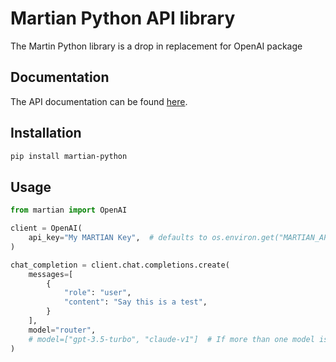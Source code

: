 # Martian Python API library

The Martin Python library is a drop in replacement for OpenAI package

## Documentation

The API documentation can be found [here](https://docs.withmartian.com/martian-api/).

## Installation

```sh
pip install martian-python
```

## Usage

```python
from martian import OpenAI

client = OpenAI(
    api_key="My MARTIAN Key",  # defaults to os.environ.get("MARTIAN_API_KEY")
)

chat_completion = client.chat.completions.create(
    messages=[
        {
            "role": "user",
            "content": "Say this is a test",
        }
    ],
    model="router",
    # model=["gpt-3.5-turbo", "claude-v1"]  # If more than one model is specified, the router chooses the best among them
)
```
